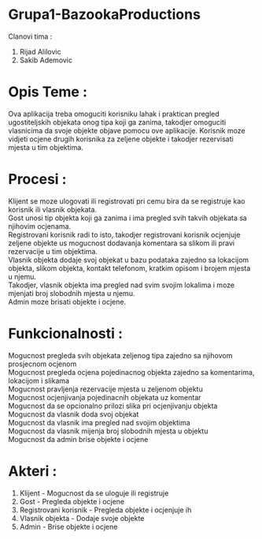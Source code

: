 # Grupa1-BazookaProductions
Clanovi tima :

1. Rijad Alilovic
2. Sakib Ademovic

# Opis Teme :

Ova aplikacija treba omoguciti korisniku lahak i praktican pregled ugostiteljskih objekata onog tipa koji ga zanima, takodjer 
omoguciti vlasnicima da svoje objekte objave pomocu ove aplikacije. Korisnik moze vidjeti ocjene drugih korisnika za zeljene objekte i takodjer rezervisati mjesta u tim objektima.  

# Procesi :

Klijent se moze ulogovati ili registrovati pri cemu bira da se registruje kao korisnik ili vlasnik objekata.  
Gost unosi tip objekta koji ga zanima i ima pregled svih takvih objekata sa njihovim ocjenama.  
Registrovani korisnik radi to isto, takodjer registrovani korisnik ocjenjuje zeljene objekte us mogucnost dodavanja komentara sa slikom ili pravi rezervacije u tim objektima.  
Vlasnik objekta dodaje svoj objekat u bazu podataka zajedno sa lokacijom objekta, slikom objekta, kontakt telefonom, kratkim opisom i brojem mjesta u njemu.  
Takodjer, vlasnik objekta ima pregled nad svim svojim lokalima i moze mjenjati broj slobodnih mjesta u njemu.  
Admin moze brisati objekte i ocjene.  

# Funkcionalnosti :

Mogucnost pregleda svih objekata zeljenog tipa zajedno sa njihovom prosjecnom ocjenom  
Mogucnost pregleda ocjena pojedinacnog objekta zajedno sa komentarima, lokacijom i slikama  
Mogucnost pravljenja rezervacije mjesta u zeljenom objektu  
Mogucnost ocjenjivanja pojedinacnih objekata uz komentar  
Mogucnost da se opcionalno prilozi slika pri ocjenjivanju objekta  
Mogucnost da vlasnik doda svoj objekat  
Mogucnost da vlasnik ima pregled nad svojim objektima  
Mogucnost da vlasnik mijenja broj slobodnih mjesta u objektu  
Mogucnost da admin brise objekte i ocjene  

# Akteri :

1. Klijent - Mogucnost da se uloguje ili registruje
2. Gost - Pregleda objekte i ocjene
3. Registrovani korisnik - Pregleda objekte i ocjenjuje ih
4. Vlasnik objekta - Dodaje svoje objekte
5. Admin - Brise objekte i ocjene
